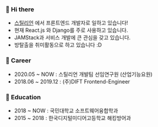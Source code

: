 ### 👋 Hi there
- [스틸리언](https://stealien.com) 에서 프론트엔드 개발자로 일하고 있습니다!
- 현재 React.js 와 Django를 주로 사용하고 있습니다. 
- JAMStack과 서비스 개발에 큰 관심을 갖고 있습니다.
- 방탈출을 취미활동으로 하고 있습니다 :D

### 🔭 Career
- 2020.05 ~ NOW : 스틸리언 개발팀 선임연구원 (산업기능요원)
- 2018.06 ~ 2019.12 : (주)DIFT Frontend-Engineer

### 🏫 Education
- 2018 ~ NOW : 국민대학교 소프트웨어융합학과
- 2015 ~ 2018 : 한국디지털미디어고등학교 해킹방어과

<!--
**JunHyeokHa/JunHyeokHa** is a ✨ _special_ ✨ repository because its `README.md` (this file) appears on your GitHub profile.

Here are some ideas to get you started:

- 🔭 I’m currently working on ...
- 🌱 I’m currently learning ...
- 👯 I’m looking to collaborate on ...
- 🤔 I’m looking for help with ...
- 💬 Ask me about ...
- 📫 How to reach me: ...
- 😄 Pronouns: ...
- ⚡ Fun fact: ...
-->
